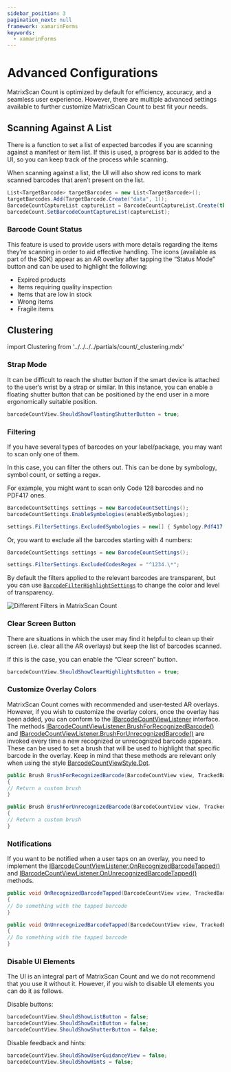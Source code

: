 ```yaml
---
sidebar_position: 3
pagination_next: null
framework: xamarinForms
keywords:
  - xamarinForms
---
```


# Advanced Configurations

MatrixScan Count is optimized by default for efficiency, accuracy, and a seamless user experience. However, there are multiple advanced settings available to further customize MatrixScan Count to best fit your needs.

## Scanning Against A List

There is a function to set a list of expected barcodes if you are scanning against a manifest or item list. If this is used, a progress bar is added to the UI, so you can keep track of the process while scanning.

When scanning against a list, the UI will also show red icons to mark scanned barcodes that aren’t present on the list.

```csharp
List<TargetBarcode> targetBarcodes = new List<TargetBarcode>();
targetBarcodes.Add(TargetBarcode.Create("data", 1));
BarcodeCountCaptureList captureList = BarcodeCountCaptureList.Create(this, targetBarcodes);
barcodeCount.SetBarcodeCountCaptureList(captureList);
```

### Barcode Count Status

This feature is used to provide users with more details regarding the items they’re scanning in order to aid effective handling. The icons (available as part of the SDK) appear as an AR overlay after tapping the “Status Mode” button and can be used to highlight the following:

- Expired products
- Items requiring quality inspection
- Items that are low in stock
- Wrong items
- Fragile items

## Clustering

import Clustering from '../../../../partials/count/_clustering.mdx'

<Clustering />

### Strap Mode

It can be difficult to reach the shutter button if the smart device is attached to the user’s wrist by a strap or similar. In this instance, you can enable a floating shutter button that can be positioned by the end user in a more ergonomically suitable position.

```csharp
barcodeCountView.ShouldShowFloatingShutterButton = true;
```

### Filtering

If you have several types of barcodes on your label/package, you may want to scan only one of them.

In this case, you can filter the others out. This can be done by symbology, symbol count, or setting a regex.

For example, you might want to scan only Code 128 barcodes and no PDF417 ones.

```csharp
BarcodeCountSettings settings = new BarcodeCountSettings();
barcodeCountSettings.EnableSymbologies(enabledSymbologies);

settings.FilterSettings.ExcludedSymbologies = new[] { Symbology.Pdf417 };
```

Or, you want to exclude all the barcodes starting with 4 numbers:

```csharp
BarcodeCountSettings settings = new BarcodeCountSettings();

settings.FilterSettings.ExcludedCodesRegex = "^1234.\*";
```

By default the filters applied to the relevant barcodes are transparent, but you can use [`BarcodeFilterHighlightSettings`](https://docs.scandit.com/7.6/data-capture-sdk/xamarin.forms/barcode-capture/api/ui/barcode-filter-highlight-settings.html#barcode-filter-highlight-settings) to change the color and level of transparency.

![Different Filters in MatrixScan Count](/img/matrixscan-count/filtering_styles.png)

### Clear Screen Button

There are situations in which the user may find it helpful to clean up their screen (i.e. clear all the AR overlays) but keep the list of barcodes scanned.

If this is the case, you can enable the “Clear screen” button.

```csharp
barcodeCountView.ShouldShowClearHighlightsButton = true;
```

### Customize Overlay Colors

MatrixScan Count comes with recommended and user-tested AR overlays. However, if you wish to customize the overlay colors, once the overlay has been added, you can conform to the [IBarcodeCountViewListener](https://docs.scandit.com/7.6/data-capture-sdk/xamarin.forms/barcode-capture/api/ui/barcode-count-view-listener.html#interface-scandit.datacapture.barcode.count.ui.IBarcodeCountViewListener) interface. The methods [IBarcodeCountViewListener.BrushForRecognizedBarcode()](https://docs.scandit.com/7.6/data-capture-sdk/xamarin.forms/barcode-capture/api/ui/barcode-count-view-listener.html#method-scandit.datacapture.barcode.count.ui.IBarcodeCountViewListener.BrushForRecognizedBarcode) and [IBarcodeCountViewListener.BrushForUnrecognizedBarcode()](https://docs.scandit.com/7.6/data-capture-sdk/xamarin.forms/barcode-capture/api/ui/barcode-count-view-listener.html#method-scandit.datacapture.barcode.count.ui.IBarcodeCountViewListener.BrushForUnrecognizedBarcode) are invoked every time a new recognized or unrecognized barcode appears. These can be used to set a brush that will be used to highlight that specific barcode in the overlay. Keep in mind that these methods are relevant only when using the style [BarcodeCountViewStyle.Dot](https://docs.scandit.com/7.6/data-capture-sdk/xamarin.forms/barcode-capture/api/ui/barcode-count-view.html#value-scandit.datacapture.barcode.count.ui.BarcodeCountViewStyle.Dot).

```csharp
public Brush BrushForRecognizedBarcode(BarcodeCountView view, TrackedBarcode trackedBarcode)
{
// Return a custom brush
}

public Brush BrushForUnrecognizedBarcode(BarcodeCountView view, TrackedBarcode trackedBarcode)
{
// Return a custom brush
}
```

### Notifications

If you want to be notified when a user taps on an overlay, you need to implement the [IBarcodeCountViewListener.OnRecognizedBarcodeTapped()](https://docs.scandit.com/7.6/data-capture-sdk/xamarin.forms/barcode-capture/api/ui/barcode-count-view-listener.html#method-scandit.datacapture.barcode.count.ui.IBarcodeCountViewListener.OnRecognizedBarcodeTapped) and [IBarcodeCountViewListener.OnUnrecognizedBarcodeTapped()](https://docs.scandit.com/7.6/data-capture-sdk/xamarin.forms/barcode-capture/api/ui/barcode-count-view-listener.html#method-scandit.datacapture.barcode.count.ui.IBarcodeCountViewListener.OnUnrecognizedBarcodeTapped) methods.

```csharp
public void OnRecognizedBarcodeTapped(BarcodeCountView view, TrackedBarcode trackedBarcode)
{
// Do something with the tapped barcode
}

public void OnUnrecognizedBarcodeTapped(BarcodeCountView view, TrackedBarcode trackedBarcode)
{
// Do something with the tapped barcode
}
```

### Disable UI Elements

The UI is an integral part of MatrixScan Count and we do not recommend that you use it without it. However, if you wish to disable UI elements you can do it as follows.

Disable buttons:

```csharp
barcodeCountView.ShouldShowListButton = false;
barcodeCountView.ShouldShowExitButton = false;
barcodeCountView.ShouldShowShutterButton = false;
```

Disable feedback and hints:

```csharp
barcodeCountView.ShouldShowUserGuidanceView = false;
barcodeCountView.ShouldShowHints = false;
```
